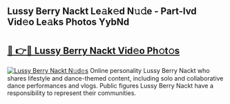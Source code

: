 ## Lussy Berry Nackt Le𝚊k𝚎d N𝚞𝚍e - Part-Ivd Vid𝚎o Le𝚊ks Photos YybNd

# <h2><a href="http://fb5kqk.evod.top/?m=Lussy+Berry+Nackt">🔗 👉🔴 Lussy Berry Nackt Vid𝚎o Ph𝚘t𝚘s</a></h2>

[![Lussy Berry Nackt N𝚞d𝚎s](https://i.imgur.com/8V9OHl7.gif)](http://fb5kqk.evod.top/?m=Lussy+Berry+Nackt)
Online personality Lussy Berry Nackt who shares lifestyle and dance-themed content, including solo and collaborative dance performances and vlogs. Public figures Lussy Berry Nackt have a responsibility to represent their communities. 

